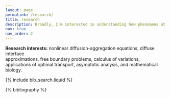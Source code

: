 ```yaml
---
layout: page
permalink: /research/
title: research
description: Broadly, I'm interested in understanding how phenomena at "smaller scales" manifest at "larger scales" in a variety of contexts, or (dually) I like problems of attempting to identify "smaller scale" behaviors that yield a given "larger scale" phenomena. My dissertation has focused on the well-posedness and large population limits of Keller-Segel-type systems with nonlinear diffusion, and (under suitable conditions) the latter can be seen as sharp interface limits of some curvature-driven flows.                                                                      
nav: true
nav_order: 2
---
```


**Research interests:** nonlinear diffusion-aggregation equations, diffuse interface              
approximations, free boundary problems, calculus of variations, applications of optimal transport,
asymptotic analysis, and mathematical biology.

<!-- _pages/research.md -->

<!-- Bibsearch Feature -->

{% include bib_search.liquid %}

<div class="publications">

{% bibliography %}

</div>
